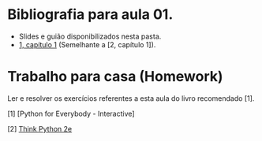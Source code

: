 # Bibliografia para aula 01.

* Slides e guião disponibilizados nesta pasta.
* [1, capítulo 1](https://elearning.ua.pt/mod/lti/view.php?id=1139979)
(Semelhante a [2, capítulo 1]).

# Trabalho para casa (Homework)

Ler e resolver os exercícios referentes a esta aula do livro recomendado [1].

[1] [Python for Everybody - Interactive]

[2] [Think Python 2e](http://greenteapress.com/wp/think-python-2e/)

